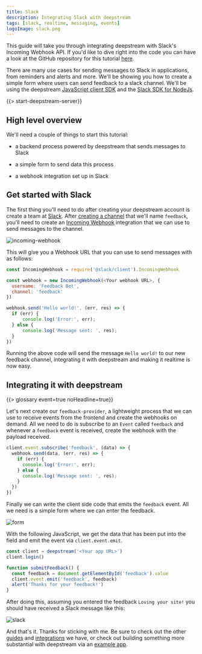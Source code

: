 ```yaml
---
title: Slack
description: Integrating Slack with deepstream
tags: [slack, realtime, messaging, events]
logoImage: slack.png
---
```


This guide will take you through integrating deepstream with Slack's Incoming Webhook API. If you'd like to dive right into the code you can have a look at the GitHub repository for this tutorial [here](https://github.com/deepstreamIO/dsh-demo-slack-integration).

There are many use cases for sending messages to Slack in applications, from reminders and alerts and more. We'll be showing you how to create a simple form where users can send feedback to a slack channel. We'll be using the deepstream [JavaScript client SDK](/docs/client-js/client/) and the [Slack SDK for NodeJs](https://github.com/twilio/twilio-node).


{{> start-deepstream-server}}


## High level overview

We'll need a couple of things to start this tutorial:

- a backend process powered by deepstream that sends messages to Slack

- a simple form to send data this process

- a webhook integration set up in Slack

## Get started with Slack


The first thing you'll need to do after creating your deepstream account is create a team at [Slack](https://slack.com/). After [creating a channel](https://get.slack.help/hc/en-us/articles/201402297-Create-a-channel) that we'll name `feedback`, you'll need to create an [Incoming Webhook](https://api.slack.com/incoming-webhooks#customizations_for_custom_integrations) integration that we can use to send messages to the channel.

![incoming-webhook](incoming-webhook.png)

This will give you a Webhook URL that you can use to send messages with as follows:

```javascript
const IncomingWebhook = require('@slack/client').IncomingWebhook

const webhook = new IncomingWebhook(<Your webhook URL>, {
  username: 'Feedback Bot',
  channel: 'feedback'
})

webhook.send('Hello world!', (err, res) => {
  if (err) {
      console.log('Error:', err);
  } else {
      console.log('Message sent: ', res);
  }
})
```

Running the above code will send the message `Hello world!` to our new feedback channel, integrating it with deepstream and making it realtime is now easy.

## Integrating it with deepstream

{{> glossary event=true noHeadline=true}}



Let's next create our `feedback-provider`, a lightweight process that we can use to receive events from the frontend and create the webhooks on demand. All we need to do is subscribe to an `Event` called `feedback` and whenever a `feedback` event is received, create the webhook with the payload received.

```javascript
client.event.subscribe('feedback', (data) => {
  webhook.send(data, (err, res) => {
    if (err) {
      console.log('Error:', err);
    } else {
      console.log('Message sent: ', res);
    }
  })
})
```

Finally we can write the client side code that emits the `feedback` event. All we need is a simple form where we can enter the feedback.

![form](form.png)

With the following JavaScript, we get the data that has been put into the field and emit the event via `client.event.emit`.

```javascript
const client = deepstream('<Your app URL>')
client.login()

function submitFeedback() {
  const feedback = document.getElementById('feedback').value
  client.event.emit('feedback', feedback)
  alert('Thanks for your feedback!')
}
```

After doing this, assuming you entered the feedback `Loving your site!` you should have received a Slack message like this:

![slack](slack.png)

And that's it. Thanks for sticking with me. Be sure to check out the other [guides](/tutorials/#guides) and [integrations](/tutorials/#integrations) we have, or check out building something more substantial with deepstream via an [example app](/tutorials/#example-apps).

